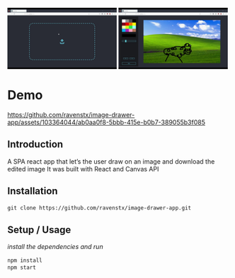 <p float="left">
  <img src="./images/uploadscreen.jpg" width="49%" />
  <img src="./images/editscreen.jpg" width="49%" /> 
</p>

# Demo


https://github.com/ravenstx/image-drawer-app/assets/103364044/ab0aa0f8-5bbb-415e-b0b7-389055b3f085

## Introduction
A SPA react app that let’s the user draw on an image and download the edited image 
It was built with React and Canvas API

## Installation

```console
git clone https://github.com/ravenstx/image-drawer-app.git
```

## Setup / Usage

_install the dependencies and run_

```
npm install
npm start
```

